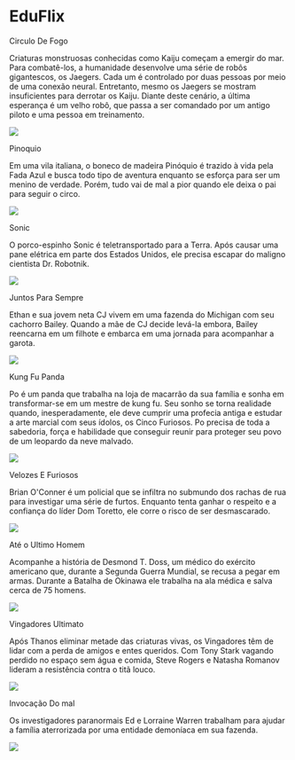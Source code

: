 # EduFlix

Circulo De Fogo

Criaturas monstruosas conhecidas como Kaiju começam a emergir do mar. Para combatê-los, a humanidade desenvolve uma série de robôs gigantescos, os Jaegers. Cada um é controlado por duas pessoas por meio de uma conexão neural. Entretanto, mesmo os Jaegers se mostram insuficientes para derrotar os Kaiju. Diante deste cenário, a última esperança é um velho robô, que passa a ser comandado por um antigo piloto e uma pessoa em treinamento.


![](https://media1.tenor.com/m/fk2fjov6ra4AAAAd/jaeger-pacific-rim.gif)


Pinoquio

Em uma vila italiana, o boneco de madeira Pinóquio é trazido à vida pela Fada Azul e busca todo tipo de aventura enquanto se esforça para ser um menino de verdade. Porém, tudo vai de mal a pior quando ele deixa o pai para seguir o circo.


![](https://media1.tenor.com/m/eGqOV9go-PgAAAAd/amazed-pinocchio.gif)


Sonic

O porco-espinho Sonic é teletransportado para a Terra. Após causar uma pane elétrica em parte dos Estados Unidos, ele precisa escapar do maligno cientista Dr. Robotnik.


![](https://media1.tenor.com/m/suSxl49GmxsAAAAC/sonic-sonic-exe.gif)


Juntos Para Sempre

Ethan e sua jovem neta CJ vivem em uma fazenda do Michigan com seu cachorro Bailey. Quando a mãe de CJ decide levá-la embora, Bailey reencarna em um filhote e embarca em uma jornada para acompanhar a garota.


![](https://media1.tenor.com/m/W646gL_x0zAAAAAd/dog-mans-best-friend.gif)


Kung Fu Panda

Po é um panda que trabalha na loja de macarrão da sua família e sonha em transformar-se em um mestre de kung fu. Seu sonho se torna realidade quando, inesperadamente, ele deve cumprir uma profecia antiga e estudar a arte marcial com seus ídolos, os Cinco Furiosos. Po precisa de toda a sabedoria, força e habilidade que conseguir reunir para proteger seu povo de um leopardo da neve malvado.


![](https://media1.tenor.com/m/xIi9FxtE2PMAAAAd/kung-fu-panda.gif)


Velozes E Furiosos

Brian O'Conner é um policial que se infiltra no submundo dos rachas de rua para investigar uma série de furtos. Enquanto tenta ganhar o respeito e a confiança do líder Dom Toretto, ele corre o risco de ser desmascarado.


![](https://media1.tenor.com/m/twgEgZh7uX0AAAAd/fast-and-furious-state.gif)


Até o Ultimo Homem

Acompanhe a história de Desmond T. Doss, um médico do exército americano que, durante a Segunda Guerra Mundial, se recusa a pegar em armas. Durante a Batalha de Okinawa ele trabalha na ala médica e salva cerca de 75 homens.


![](https://media1.tenor.com/m/K9drhaNBVB0AAAAd/surprised-shocked.gif)


Vingadores Ultimato

Após Thanos eliminar metade das criaturas vivas, os Vingadores têm de lidar com a perda de amigos e entes queridos. Com Tony Stark vagando perdido no espaço sem água e comida, Steve Rogers e Natasha Romanov lideram a resistência contra o titã louco.


![](https://media1.tenor.com/m/T08_6oGbRUwAAAAC/loki-tesseract.gif)


Invocação Do mal

Os investigadores paranormais Ed e Lorraine Warren trabalham para ajudar a família aterrorizada por uma entidade demoníaca em sua fazenda.


![](https://media1.tenor.com/m/dq9Qd5eDRIEAAAAd/scared-carolyn-perron.gif)
